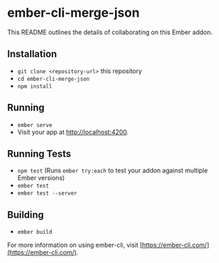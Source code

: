 # ember-cli-merge-json

This README outlines the details of collaborating on this Ember addon.

## Installation

* `git clone <repository-url>` this repository
* `cd ember-cli-merge-json`
* `npm install`

## Running

* `ember serve`
* Visit your app at [http://localhost:4200](http://localhost:4200).

## Running Tests

* `npm test` (Runs `ember try:each` to test your addon against multiple Ember versions)
* `ember test`
* `ember test --server`

## Building

* `ember build`

For more information on using ember-cli, visit [https://ember-cli.com/](https://ember-cli.com/).
